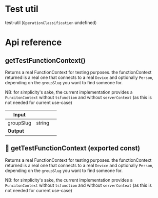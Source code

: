 # Test util

test-util (`OperationClassification` undefined)



# Api reference

## getTestFunctionContext()

Returns a real FunctionContext for testing purposes. the functionContext returned is a real one that connects to a real `Device` and optionally `Person`, depending on the `groupSlug` you want to find someone for.

NB: for simplicity's sake, the current implementation provides a `FuncitonContext` without `tsfunction` and without `serverContext` (as this is not needed for current use-case)


| Input      |    |    |
| ---------- | -- | -- |
| groupSlug | string |  |
| **Output** |    |    |



## 📄 getTestFunctionContext (exported const)

Returns a real FunctionContext for testing purposes. the functionContext returned is a real one that connects to a real `Device` and optionally `Person`, depending on the `groupSlug` you want to find someone for.

NB: for simplicity's sake, the current implementation provides a `FuncitonContext` without `tsfunction` and without `serverContext` (as this is not needed for current use-case)

